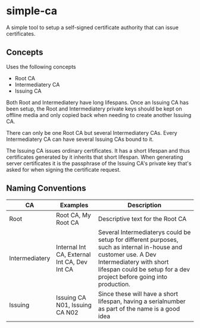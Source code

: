# simple-ca

A simple tool to setup a self-signed certificate authority that can issue certificates.

## Concepts
Uses the following concepts
* Root CA
* Intermediatery CA
* Issuing CA

Both Root and Intermediatery have long lifespans. Once an Issuing CA has
been setup, the Root and Intermediatery private keys should be kept on
offline media and only copied back when needing to create another Issuing CA.

There can only be one Root CA but several Intermediatery CAs. Every
Intermediatery CA can have several Issuing CAs bound to it.

The Issuing CA issues ordinary certificates. It has a short lifespan and
thus certificates generated by it inherits that short lifespan. When
generating server certificates it is the passphrase of the Issuing CA's
private key that's asked for when signing the certificate request.

## Naming Conventions

| CA  | Examples | Description |
| --- | -------- | ----------- |
| Root | Root CA, My Root CA | Descriptive text for the Root CA
| Intermediatery | Internal Int CA, External Int CA, Dev Int CA | Several Intermediaterys could be setup for different purposes, such as internal in-house and customer use. A Dev Intermediatery with short lifespan could be setup for a dev project before going into production.
| Issuing | Issuing CA N01, Issuing CA N02 | Since these will have a short lifespan, having a serialnumber as part of the name is a good idea
